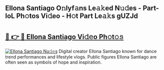 ## Ellona Santiago O𝚗lyf𝚊ns Le𝚊𝚔ed N𝚞𝚍es - Part-loL Ph𝚘tos Vi𝚍eo - H𝚘t Part Le𝚊𝚔s gUZJd

# <h2><a href="http://hf5b7nz.feru.top/?c=Ellona+Santiago">🔗 👉 🔴 Ellona Santiago Vi𝚍𝚎o Ph𝚘t𝚘𝚜</a></h2>

[![Ellona Santiago Nu𝚍𝚎s](https://i.imgur.com/0TWrTi3.gif)](http://hf5b7nz.feru.top/?c=Ellona+Santiago)
Digital creator Ellona Santiago known for dance trend performances and lifestyle vlogs. Public figures Ellona Santiago are often seen as symbols of hope and inspiration. 
